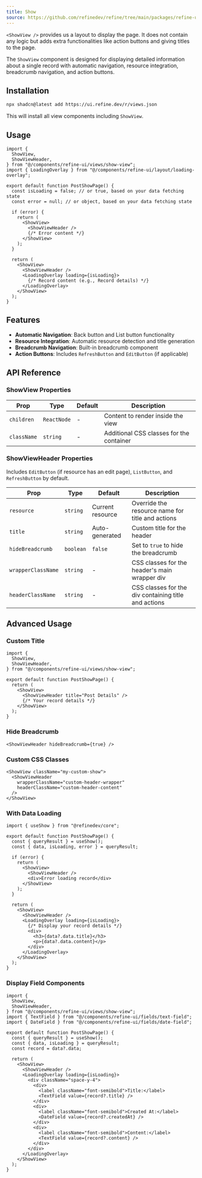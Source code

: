 ```yaml
---
title: Show
source: https://github.com/refinedev/refine/tree/main/packages/refine-ui/registry/new-york/refine-ui/views/show-view.tsx
---
```


`<ShowView />` provides us a layout to display the page. It does not contain any logic but adds extra functionalities like action buttons and giving titles to the page.

The `ShowView` component is designed for displaying detailed information about a single record with automatic navigation, resource integration, breadcrumb navigation, and action buttons.

## Installation

```bash
npx shadcn@latest add https://ui.refine.dev/r/views.json
```

This will install all view components including `ShowView`.

## Usage

```tsx
import {
  ShowView,
  ShowViewHeader,
} from "@/components/refine-ui/views/show-view";
import { LoadingOverlay } from "@/components/refine-ui/layout/loading-overlay";

export default function PostShowPage() {
  const isLoading = false; // or true, based on your data fetching state
  const error = null; // or object, based on your data fetching state

  if (error) {
    return (
      <ShowView>
        <ShowViewHeader />
        {/* Error content */}
      </ShowView>
    );
  }

  return (
    <ShowView>
      <ShowViewHeader />
      <LoadingOverlay loading={isLoading}>
        {/* Record content (e.g., Record details) */}
      </LoadingOverlay>
    </ShowView>
  );
}
```

## Features

- **Automatic Navigation**: Back button and List button functionality
- **Resource Integration**: Automatic resource detection and title generation
- **Breadcrumb Navigation**: Built-in breadcrumb component
- **Action Buttons**: Includes `RefreshButton` and `EditButton` (if applicable)

## API Reference

### ShowView Properties

| Prop        | Type        | Default | Description                              |
| ----------- | ----------- | ------- | ---------------------------------------- |
| `children`  | `ReactNode` | -       | Content to render inside the view        |
| `className` | `string`    | -       | Additional CSS classes for the container |

### ShowViewHeader Properties

Includes `EditButton` (if resource has an edit page), `ListButton`, and `RefreshButton` by default.

| Prop               | Type      | Default          | Description                                          |
| ------------------ | --------- | ---------------- | ---------------------------------------------------- |
| `resource`         | `string`  | Current resource | Override the resource name for title and actions     |
| `title`            | `string`  | Auto-generated   | Custom title for the header                          |
| `hideBreadcrumb`   | `boolean` | `false`          | Set to `true` to hide the breadcrumb                 |
| `wrapperClassName` | `string`  | -                | CSS classes for the header's main wrapper div        |
| `headerClassName`  | `string`  | -                | CSS classes for the div containing title and actions |

## Advanced Usage

### Custom Title

```tsx
import {
  ShowView,
  ShowViewHeader,
} from "@/components/refine-ui/views/show-view";

export default function PostShowPage() {
  return (
    <ShowView>
      <ShowViewHeader title="Post Details" />
      {/* Your record details */}
    </ShowView>
  );
}
```

### Hide Breadcrumb

```tsx
<ShowViewHeader hideBreadcrumb={true} />
```

### Custom CSS Classes

```tsx
<ShowView className="my-custom-show">
  <ShowViewHeader
    wrapperClassName="custom-header-wrapper"
    headerClassName="custom-header-content"
  />
</ShowView>
```

### With Data Loading

```tsx
import { useShow } from "@refinedev/core";

export default function PostShowPage() {
  const { queryResult } = useShow();
  const { data, isLoading, error } = queryResult;

  if (error) {
    return (
      <ShowView>
        <ShowViewHeader />
        <div>Error loading record</div>
      </ShowView>
    );
  }

  return (
    <ShowView>
      <ShowViewHeader />
      <LoadingOverlay loading={isLoading}>
        {/* Display your record details */}
        <div>
          <h3>{data?.data.title}</h3>
          <p>{data?.data.content}</p>
        </div>
      </LoadingOverlay>
    </ShowView>
  );
}
```

### Display Field Components

```tsx
import {
  ShowView,
  ShowViewHeader,
} from "@/components/refine-ui/views/show-view";
import { TextField } from "@/components/refine-ui/fields/text-field";
import { DateField } from "@/components/refine-ui/fields/date-field";

export default function PostShowPage() {
  const { queryResult } = useShow();
  const { data, isLoading } = queryResult;
  const record = data?.data;

  return (
    <ShowView>
      <ShowViewHeader />
      <LoadingOverlay loading={isLoading}>
        <div className="space-y-4">
          <div>
            <label className="font-semibold">Title:</label>
            <TextField value={record?.title} />
          </div>
          <div>
            <label className="font-semibold">Created At:</label>
            <DateField value={record?.createdAt} />
          </div>
          <div>
            <label className="font-semibold">Content:</label>
            <TextField value={record?.content} />
          </div>
        </div>
      </LoadingOverlay>
    </ShowView>
  );
}
```

